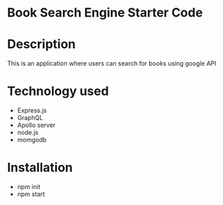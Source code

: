 # Book Search Engine Starter Code


# Description
This is an application where users can search for books using google API

# Technology used 

- Express.js
- GraphQL
- Apollo server
- node.js
- momgodb

# Installation

- npm init
- npm start